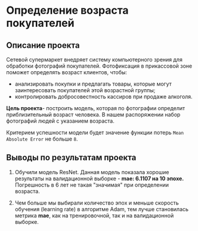 # Определение возраста покупателей

## Описание проекта


Сетевой супермаркет внедряет систему компьютерного зрения для обработки фотографий покупателей. Фотофиксация в прикассовой зоне поможет определять возраст клиентов, чтобы:

- анализировать покупки и предлагать товары, которые могут заинтересовать покупателей этой возрастной группы;
- контролировать добросовестность кассиров при продаже алкоголя.

**Цель проекта**- построить модель, которая по фотографии определит приблизительный возраст человека. В нашем распоряжении набор фотографий людей с указанием возраста.

Критерием успешности модели будет значение функции потерь `Mean Absolute Error` не больше `8`.

## Выводы по результатам проекта

1. Обучили модель ResNet. Данная модель показала хорошие результаты на валидационной выборке - **mae: 6.1107 на 10 эпохе.** Погрешность в 6 лет не такая "значимая" при определении возраста.

2. Чем больше мы выбирали количество эпох и меньше  скорость обучения (learning rate) в алгоритме Adam, тем лучше становилась метрика **mae**, как на тренировочной, так и на валидационной выборке.
